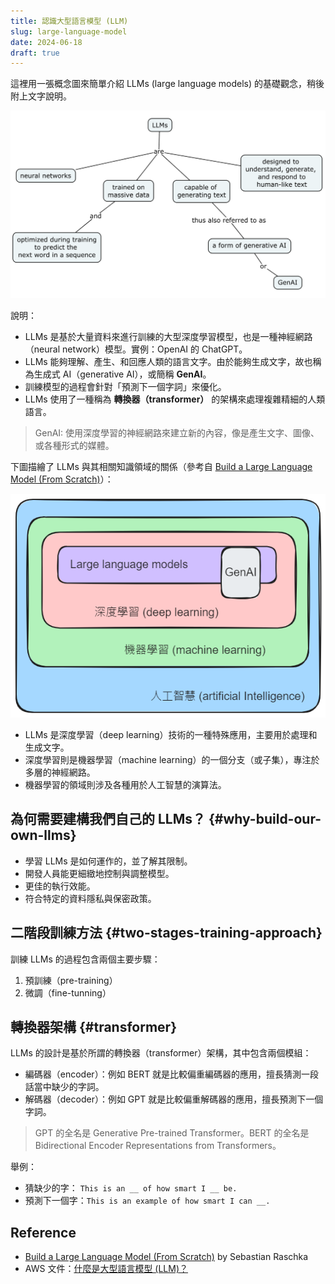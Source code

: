 ```yaml
---
title: 認識大型語言模型 (LLM)
slug: large-language-model
date: 2024-06-18
draft: true
---
```


這裡用一張概念圖來簡單介紹 LLMs (large language models) 的基礎觀念，稍後附上文字說明。

![](images/llm-concept-map.png?width=650px#center "Figure 1")

說明：

- LLMs 是基於大量資料來進行訓練的大型深度學習模型，也是一種神經網路（neural network）模型。實例：OpenAI 的 ChatGPT。
- LLMs 能夠理解、產生、和回應人類的語言文字。由於能夠生成文字，故也稱為生成式 AI（generative AI），或簡稱 **GenAI**。
- 訓練模型的過程會針對「預測下一個字詞」來優化。
- LLMs 使用了一種稱為 **轉換器（transformer）** 的架構來處理複雜精細的人類語言。

> GenAI: 使用深度學習的神經網路來建立新的內容，像是產生文字、圖像、或各種形式的媒體。

下圖描繪了 LLMs 與其相關知識領域的關係（參考自 [Build a Large Language Model (From Scratch)][1]）：

![](images/llm-fields.excalidraw.png#center)

- LLMs 是深度學習（deep learning）技術的一種特殊應用，主要用於處理和生成文字。
- 深度學習則是機器學習（machine learning）的一個分支（或子集），專注於多層的神經網路。
- 機器學習的領域則涉及各種用於人工智慧的演算法。

## 為何需要建構我們自己的 LLMs？ {#why-build-our-own-llms}

- 學習 LLMs 是如何運作的，並了解其限制。
- 開發人員能更細緻地控制與調整模型。
- 更佳的執行效能。
- 符合特定的資料隱私與保密政策。

## 二階段訓練方法 {#two-stages-training-approach}

訓練 LLMs 的過程包含兩個主要步驟：

1. 預訓練（pre-training）
2. 微調（fine-tunning）

## 轉換器架構 {#transformer}

LLMs 的設計是基於所謂的轉換器（transformer）架構，其中包含兩個模組：

- 編碼器（encoder）：例如 BERT 就是比較偏重編碼器的應用，擅長猜測一段話當中缺少的字詞。
- 解碼器（decoder）：例如 GPT 就是比較偏重解碼器的應用，擅長預測下一個字詞。

> GPT 的全名是 Generative Pre-trained Transformer。BERT 的全名是 Bidirectional Encoder Representations from Transformers。

舉例：

- 猜缺少的字： `This is an __ of how smart I __ be.`
- 預測下一個字：`This is an example of how smart I can __.`

## Reference

- [Build a Large Language Model (From Scratch)][1] by Sebastian Raschka
- AWS 文件：[什麼是大型語言模型 (LLM)？](https://aws.amazon.com/tw/what-is/large-language-model/)

[1]: https://www.manning.com/books/build-a-large-language-model-from-scratch